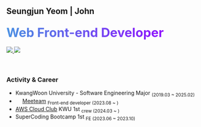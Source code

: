 ## Seungjun Yeom | John 

### <span style="font-size: 2em; font-weight: bold; background: linear-gradient(to right, #4A90E2, #9013FE); -webkit-background-clip: text; color: transparent; transition: background 0.5s;" onmouseover="this.style.background='linear-gradient(to right, #FF6A00, #EE0979)';" onmouseout="this.style.background='linear-gradient(to right, #4A90E2, #9013FE)';">Web Front-end Developer</span>

<article >
	<span>
		<a href="https://yeom99.notion.site/430caffabf234f8b8babd3776ffbdd98?pvs=4">
			<img src="https://img.shields.io/badge/Portfolio-ffffff?style=flat-square&logo=notion&logoColor=black"/>
		</a>
	</span>
	<span>
		<a href="https://yeomyeom.tistory.com">
			<img src="https://img.shields.io/badge/Blog-000000?style=flat-square&logoColor=white"/>
		</a>
	</span>
</article>

<br />
<br />

### Activity & Career 
- KwangWoon University - Software Engineering Major <sub>(2019.03 ~ 2025.02)</sub>
- <img style="width: 1em;" src="https://www.meeteam.co.kr/favicon.ico"/> <a href="https://meeteam.co.kr">Meeteam</a> <sub>Front-end developer (2023.08 ~ )</sub> 
- <a href="https://aws.amazon.com/ko/developer/community/students/cloudclubs/?community-captains-all.sort-by=item.additionalFields.sortPosition&community-captains-all.sort-order=asc&awsf.filter-location=*all&awsf.filter-year=*all">AWS Cloud Club</a> KWU 1st <sub>crew (2024.03 ~ )</sub>
- SuperCoding Bootcamp 1st <sub>FE (2023.06 ~ 2023.10)</sub> 


<!--[![Hits](https://hits.seeyoufarm.com/api/count/incr/badge.svg?url=https%3A%2F%2Fgithub.com%2Fprgmr99&count_bg=%2393D4D5&title_bg=%23555555&icon=&icon_color=%23E7E7E7&title=hits&edge_flat=false)](https://hits.seeyoufarm.com)-->
